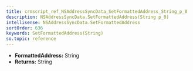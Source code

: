 ```yaml
---
title: crmscript_ref_NSAddressSyncData_SetFormattedAddress_String_p_0
description: NSAddressSyncData.SetFormattedAddress(String p_0)
intellisense: NSAddressSyncData.SetFormattedAddress
sortOrder: 636
keywords: SetFormattedAddress(String)
so.topic: reference
---
```



* **FormattedAddress:** String
* **Returns:** String


